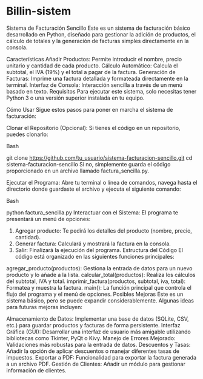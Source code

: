 # Billin-sistem
Sistema de Facturación Sencillo 
Este es un sistema de facturación básico desarrollado en Python, diseñado para gestionar la adición de productos, el cálculo de totales y la generación de facturas simples directamente en la consola.

Características
Añadir Productos: Permite introducir el nombre, precio unitario y cantidad de cada producto.
Cálculo Automático: Calcula el subtotal, el IVA (19%) y el total a pagar de la factura.
Generación de Facturas: Imprime una factura detallada y formateada directamente en la terminal.
Interfaz de Consola: Interacción sencilla a través de un menú basado en texto.
Requisitos
Para ejecutar este sistema, solo necesitas tener Python 3 o una versión superior instalada en tu equipo.

Cómo Usar
Sigue estos pasos para poner en marcha el sistema de facturación:

Clonar el Repositorio (Opcional):
Si tienes el código en un repositorio, puedes clonarlo:

Bash

git clone https://github.com/tu_usuario/sistema-facturacion-sencillo.git
cd sistema-facturacion-sencillo
Si no, simplemente guarda el código proporcionado en un archivo llamado factura_sencilla.py.

Ejecutar el Programa:
Abre tu terminal o línea de comandos, navega hasta el directorio donde guardaste el archivo y ejecuta el siguiente comando:

Bash

python factura_sencilla.py
Interactuar con el Sistema:
El programa te presentará un menú de opciones:

1. Agregar producto: Te pedirá los detalles del producto (nombre, precio, cantidad).
2. Generar factura: Calculará y mostrará la factura en la consola.
3. Salir: Finalizará la ejecución del programa.
Estructura del Código
El código está organizado en las siguientes funciones principales:

agregar_producto(productos): Gestiona la entrada de datos para un nuevo producto y lo añade a la lista.
calcular_total(productos): Realiza los cálculos del subtotal, IVA y total.
imprimir_factura(productos, subtotal, iva, total): Formatea y muestra la factura.
main(): La función principal que controla el flujo del programa y el menú de opciones.
Posibles Mejoras
Este es un sistema básico, pero se puede expandir considerablemente. Algunas ideas para futuras mejoras incluyen:

Almacenamiento de Datos: Implementar una base de datos (SQLite, CSV, etc.) para guardar productos y facturas de forma persistente.
Interfaz Gráfica (GUI): Desarrollar una interfaz de usuario más amigable utilizando bibliotecas como Tkinter, PyQt o Kivy.
Manejo de Errores Mejorado: Validaciones más robustas para la entrada de datos.
Descuentos y Tasas: Añadir la opción de aplicar descuentos o manejar diferentes tasas de impuestos.
Exportar a PDF: Funcionalidad para exportar la factura generada a un archivo PDF.
Gestión de Clientes: Añadir un módulo para gestionar información de clientes.
